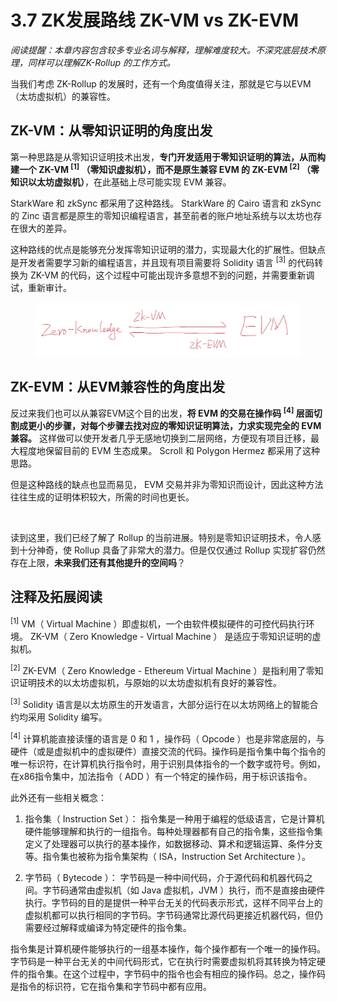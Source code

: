 # 3.7 ZK发展路线 ZK-VM vs ZK-EVM

_阅读提醒：本章内容包含较多专业名词与解释，理解难度较大。不深究底层技术原理，同样可以理解ZK-Rollup 的工作方式。_

当我们考虑 ZK-Rollup 的发展时，还有一个角度值得关注，那就是它与以EVM（太坊虚拟机）的兼容性。

## ZK-VM：从零知识证明的角度出发

第一种思路是从零知识证明技术出发，**专门开发适用于零知识证明的算法，从而构建一个 ZK-VM <sup>[1]</sup> （零知识虚拟机），而不是原生兼容 EVM 的 ZK-EVM <sup>[2]</sup> （零知识以太坊虚拟机）**，在此基础上尽可能实现 EVM 兼容。

StarkWare 和 zkSync 都采用了这种路线。 StarkWare 的 Cairo 语言和 zkSync 的 Zinc 语言都是原生的零知识编程语言，甚至前者的账户地址系统与以太坊也存在很大的差异。

这种路线的优点是能够充分发挥零知识证明的潜力，实现最大化的扩展性。但缺点是开发者需要学习新的编程语言，并且现有项目需要将 Solidity 语言 <sup>[3]</sup> 的代码转换为 ZK-VM 的代码，这个过程中可能出现许多意想不到的问题，并需要重新调试，重新审计。

<figure><img src=".gitbook/assets/ZK-VM ZK-EVM.jpg" alt=""><figcaption></figcaption></figure>

## ZK-EVM：从EVM兼容性的角度出发

反过来我们也可以从兼容EVM这个目的出发，**将 EVM 的交易在操作码 <sup>[4]</sup> 层面切割成更小的步骤，对每个步骤去找对应的零知识证明算法，力求实现完全的 EVM 兼容。** 这样做可以使开发者几乎无感地切换到二层网络，方便现有项目迁移，最大程度地保留目前的 EVM 生态成果。 Scroll 和 Polygon Hermez 都采用了这种思路。

但是这种路线的缺点也显而易见， EVM 交易并非为零知识而设计，因此这种方法往往生成的证明体积较大，所需的时间也更长。

<figure><img src="https://substackcdn.com/image/fetch/f_auto,q_auto:good,fl_progressive:steep/https%3A%2F%2Fbucketeer-e05bbc84-baa3-437e-9518-adb32be77984.s3.amazonaws.com%2Fpublic%2Fimages%2F6a11624e-6362-4af5-ab27-e1e532ed4222_937x587.png" alt=""><figcaption></figcaption></figure>

读到这里，我们已经了解了 Rollup 的当前进展。特别是零知识证明技术，令人感到十分神奇，使 Rollup 具备了非常大的潜力。但是仅仅通过 Rollup 实现扩容仍然存在上限，**未来我们还有其他提升的空间吗**？


## 注释及拓展阅读
<sup>[1]</sup> VM（ Virtual Machine ）即虚拟机，一个由软件模拟硬件的可控代码执行环境。 ZK-VM（ Zero Knowledge - Virtual Machine ） 是适应于零知识证明的虚拟机。

<sup>[2]</sup> ZK-EVM（ Zero Knowledge - Ethereum  Virtual Machine ）是指利用了零知识证明技术的以太坊虚拟机，与原始的以太坊虚拟机有良好的兼容性。

<sup>[3]</sup> Solidity 语言是以太坊原生的开发语言，大部分运行在以太坊网络上的智能合约均采用 Solidity 编写。

<sup>[4]</sup> 计算机能直接读懂的语言是 0 和 1 ，操作码（ Opcode ）也是非常底层的，与硬件（或是虚拟机中的虚拟硬件）直接交流的代码。操作码是指令集中每个指令的唯一标识符，在计算机执行指令时，用于识别具体指令的一个数字或符号。例如，在x86指令集中，加法指令（ ADD ）有一个特定的操作码，用于标识该指令。

此外还有一些相关概念：
1. 指令集（ Instruction Set ）：
指令集是一种用于编程的低级语言，它是计算机硬件能够理解和执行的一组指令。每种处理器都有自己的指令集，这些指令集定义了处理器可以执行的基本操作，如数据移动、算术和逻辑运算、条件分支等。指令集也被称为指令集架构（ ISA，Instruction Set Architecture ）。

2. 字节码（ Bytecode ）：
字节码是一种中间代码，介于源代码和机器代码之间。字节码通常由虚拟机（如 Java 虚拟机，JVM ）执行，而不是直接由硬件执行。字节码的目的是提供一种平台无关的代码表示形式，这样不同平台上的虚拟机都可以执行相同的字节码。字节码通常比源代码更接近机器代码，但仍需要经过解释或编译为特定硬件的指令集。

指令集是计算机硬件能够执行的一组基本操作，每个操作都有一个唯一的操作码。字节码是一种平台无关的中间代码形式，它在执行时需要虚拟机将其转换为特定硬件的指令集。在这个过程中，字节码中的指令也会有相应的操作码。总之，操作码是指令的标识符，它在指令集和字节码中都有应用。
